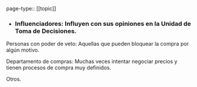 page-type:: [[topic]]
- ### Influenciadores: Influyen con sus opiniones en la Unidad de Toma de Decisiones.

Personas con poder de veto: Aquellas que pueden bloquear la compra por algún motivo.

Departamento de compras: Muchas veces intentar negociar precios y tienen procesos de compra muy definidos.

Otros.



